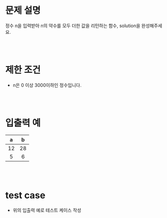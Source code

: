 # 문제 설명
정수 n을 입력받아 n의 약수를 모두 더한 값을 리턴하는 함수, solution을 완성해주세요.

<br><br>

# 제한 조건
- n은 0 이상 3000이하인 정수입니다.

<br><br>

# 입출력 예
|a|b|
|:-----:|:-----:|
| 12 | 28 |
| 5 | 6 |

<br><br>

# test case
- 위의 입출력 예로 테스트 케이스 작성